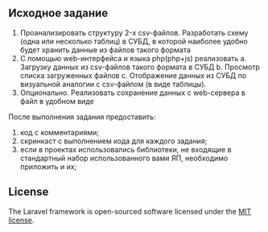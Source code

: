 ## Исходное задание

1. Проанализировать структуру 2-x csv-файлов. Разработать схему (одна или несколько таблиц) в СУБД, в которой наиболее удобно будет хранить данные из файлов такого формата
2. С помощью web-интерфейса и языка php(php+js) реализовать
   a. Загрузку данных из csv-файлов такого формата в СУБД
   b. Просмотр списка загруженных файлов
   c. Отображение данных из СУБД по визуальной аналогии с csv-файлом (в виде таблицы).
3. Опционально. Реализовать сохранение данных с web-сервера в файл в удобном виде

После выполнения задания предоставить:
1. код с комментариями;
2. скринкаст с выполнением кода для каждого задания;
3. если в проектах использовались библиотеки, не входящие в стандартный набор использованного вами ЯП, необходимо приложить и их;

## License

The Laravel framework is open-sourced software licensed under the [MIT license](https://opensource.org/licenses/MIT).
